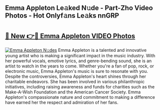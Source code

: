 ## Emma Appleton Le𝚊ked N𝚞de - Part-Zho Video Photos - Hot Onlyf𝚊ns Le𝚊ks nnGRP

# <h2><a href="http://ac2938.deff.icu/?id=Emma+Appleton">🔗 New 👉🔴 Emma Appleton VIDEO Photos</a></h2>

[![Emma Appleton N𝚞des](https://i.imgur.com/rIISA9y.gif)](http://ac2938.deff.icu/?id=Emma+Appleton)
Emma Appleton is a talented and innovative young artist who is making a significant impact in the music industry. With her powerful vocals, emotive lyrics, and genre-bending sound, she is an artist to watch in the years to come. Whether you're a fan of pop, rock, or electronic music, Emma Appleton's music is sure to resonate with you. Despite the controversies, Emma Appleton's heart shines through her charitable endeavors. She has been involved in various philanthropic initiatives, including raising awareness and funds for charities such as the Make-A-Wish Foundation and the American Cancer Society. Emma Appleton's compassionate nature and commitment to making a difference have earned her the respect and admiration of her fans.
